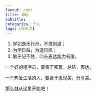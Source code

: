 ```yaml
---
layout: post
title: 源起
subtitle: 
categories: 个人
tags: [碎碎念]
---
```

1. 学如逆水行舟，不进则退；
2. 为学日益，为道日损；
3. 脑子记不住，口头表达能力有限。

一个好的程序员，要善于积累，总结，表达。

一个热爱生活的人，要善于发现美，分享美。

那么就从这里开始吧！
